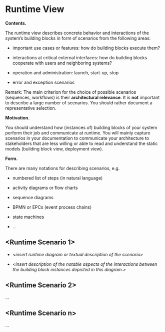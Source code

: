 Runtime View 
============


**Contents.**

The runtime view describes concrete behavior and interactions of the
system’s building blocks in form of scenarios from the following areas:

-   important use cases or features: how do building blocks execute
    them?

-   interactions at critical external interfaces: how do building blocks
    cooperate with users and neighboring systems?

-   operation and administration: launch, start-up, stop

-   error and exception scenarios

Remark: The main criterion for the choice of possible scenarios
(sequences, workflows) is their **architectural relevance**. It is
**not** important to describe a large number of scenarios. You should
rather document a representative selection.

**Motivation.**

You should understand how (instances of) building blocks of your system
perform their job and communicate at runtime. You will mainly capture
scenarios in your documentation to communicate your architecture to
stakeholders that are less willing or able to read and understand the
static models (building block view, deployment view).

**Form.**

There are many notations for describing scenarios, e.g.

-   numbered list of steps (in natural language)

-   activity diagrams or flow charts

-   sequence diagrams

-   BPMN or EPCs (event process chains)

-   state machines

-   …

&lt;Runtime Scenario 1&gt;
--------------------------

-   *&lt;insert runtime diagram or textual description of the
    scenario&gt;*

-   *&lt;insert description of the notable aspects of the interactions
    between the building block instances depicted in this diagram.&gt;*

&lt;Runtime Scenario 2&gt; 
--------------------------
  
...

&lt;Runtime Scenario n&gt; 
-------------------------- 
  
...
